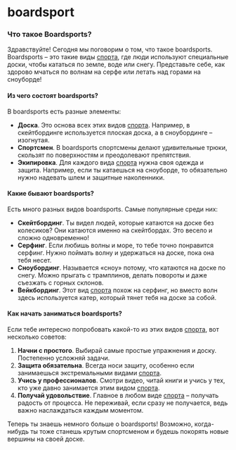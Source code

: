 # boardsport

### Что такое **Boardsports**?

Здравствуйте! Сегодня мы поговорим о том, что такое boardsports. Boardsports – это такие виды [спорта](./sport.md), где люди используют специальные доски, чтобы кататься по земле, воде или снегу. Представьте себе, как здорово мчаться по волнам на серфе или летать над горами на сноуборде!

#### Из чего состоят boardsports?

В boardsports есть разные элементы:
- **Доска**. Это основа всех этих видов [спорта](./sport.md). Например, в скейтбординге используется плоская доска, а в сноубординге – изогнутая.
- **Спортсмен**. В boardsports спортсмены делают удивительные трюки, скользят по поверхностям и преодолевают препятствия.
- **Экипировка**. Для каждого вида [спорта](./sport.md) нужна своя одежда и защита. Например, если ты катаешься на сноуборде, то обязательно нужно надевать шлем и защитные наколенники.

#### Какие бывают boardsports?

Есть много разных видов boardsports. Самые популярные среди них:
- **Скейтбординг**. Ты видел людей, которые катаются на доске без колесиков? Они катаются именно на скейтбордах. Это весело и сложно одновременно!
- **Серфинг**. Если любишь волны и море, то тебе точно понравится серфинг. Нужно поймать волну и удержаться на доске, пока она тебя несет.
- **Сноубординг**. Называется «сноу» потому, что катаются на доске по снегу. Можно прыгать с трамплинов, делать повороты и даже съезжать с горных склонов.
- **Вейкбординг**. Этот вид [спорта](./sport.md) похож на серфинг, но вместо волн здесь используется катер, который тянет тебя на доске за собой.

#### Как начать заниматься boardsports?

Если тебе интересно попробовать какой-то из этих видов [спорта](./sport.md), вот несколько советов:
1. **Начни с простого**. Выбирай самые простые упражнения и доску. Постепенно усложняй задачи.
2. **Защита обязательна**. Всегда носи защиту, особенно если занимаешься экстремальными видами [спорта](./sport.md).
3. **Учись у профессионалов**. Смотри видео, читай книги и учись у тех, кто уже давно занимается этим видом [спорта](./sport.md).
4. **Получай удовольствие**. Главное в любом виде [спорта](./sport.md) – получать радость от процесса. Не переживай, если сразу не получается, ведь важно наслаждаться каждым моментом.

Теперь ты знаешь немного больше о boardsports! Возможно, когда-нибудь ты тоже станешь крутым спортсменом и будешь покорять новые вершины на своей доске.